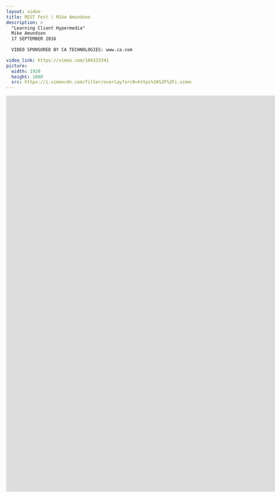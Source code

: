```yaml
---
layout: video
title: REST Fest \ Mike Amundsen
description: >
  "Learning Client Hypermedia"
  Mike Amundsen
  17 SEPTEMBER 2016
  
  VIDEO SPONSORED BY CA TECHNOLOGIES: www.ca.com

video_link: https://vimeo.com/184333341
picture:
  width: 1920
  height: 1080
  src: https://i.vimeocdn.com/filter/overlay?src0=https%3A%2F%2Fi.vimeocdn.com%2Fvideo%2F593784701_1920x1080.jpg&src1=http%3A%2F%2Ff.vimeocdn.com%2Fp%2Fimages%2Fcrawler_play.png
---
```

<iframe src="https://player.vimeo.com/video/184333341?title=0&byline=0&portrait=0&badge=0&autopause=0&player_id=0" width="1920" height="1080" frameborder="0" title="REST Fest \ Mike Amundsen" webkitallowfullscreen mozallowfullscreen allowfullscreen></iframe>